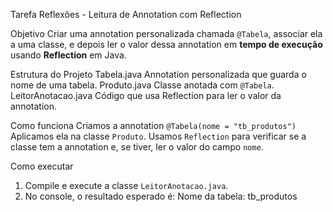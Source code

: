  Tarefa Reflexões - Leitura de Annotation com Reflection

 Objetivo
Criar uma annotation personalizada chamada `@Tabela`, associar ela a uma classe, 
e depois ler o valor dessa annotation em **tempo de execução** usando **Reflection** em Java.

 Estrutura do Projeto
  Tabela.java  Annotation personalizada que guarda o nome de uma tabela.
  Produto.java Classe anotada com `@Tabela`.
  LeitorAnotacao.java Código que usa Reflection para ler o valor da annotation.

 Como funciona
Criamos a annotation `@Tabela(nome = "tb_produtos")`
Aplicamos ela na classe `Produto`.
Usamos `Reflection` para verificar se a classe tem a annotation e, se tiver, ler o valor do campo `nome`.

 Como executar
1. Compile e execute a classe `LeitorAnotacao.java`.
2. No console, o resultado esperado é:
Nome da tabela: tb_produtos
